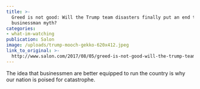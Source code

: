 ```yaml
---
title: >-
  Greed is not good: Will the Trump team disasters finally put an end to the
  businessman myth?
categories: 
- what-im-watching
publication: Salon
image: /uploads/trump-mooch-gekko-620x412.jpeg
link_to_original: >-
  http://www.salon.com/2017/08/05/greed-is-not-good-will-the-trump-team-disasters-finally-put-an-end-to-the-businessman-myth/
---
```



The idea that businessmen are better equipped to run the country is why our nation is poised for catastrophe.